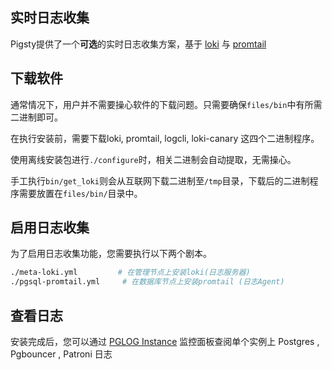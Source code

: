 ## 实时日志收集

Pigsty提供了一个**可选**的实时日志收集方案，基于  [loki](https://grafana.com/oss/loki/) 与 [promtail](https://grafana.com/docs/loki/latest/clients/promtail/)


## 下载软件

通常情况下，用户并不需要操心软件的下载问题。只需要确保`files/bin`中有所需二进制即可。

在执行安装前，需要下载loki, promtail, logcli, loki-canary 这四个二进制程序。

使用离线安装包进行`./configure`时，相关二进制会自动提取，无需操心。

手工执行`bin/get_loki`则会从互联网下载二进制至`/tmp`目录，下载后的二进制程序需要放置在`files/bin/`目录中。



## 启用日志收集

为了启用日志收集功能，您需要执行以下两个剧本。

```bash
./meta-loki.yml         # 在管理节点上安装loki(日志服务器)
./pgsql-promtail.yml     # 在数据库节点上安装promtail (日志Agent)
```



## 查看日志

安装完成后，您可以通过 [PGLOG Instance](http://g.pigsty.cc/d/pglog-instance/pglog-instance?from=now-1h&to=now&var-ins=pg-meta-1&var-datname=grafana&var-ip=172.21.0.11&var-seq=1&var-cls=pg-meta&var-node=pg-meta-1&orgId=1&var-src=postgres) 监控面板查阅单个实例上 Postgres , Pgbouncer , Patroni 日志

